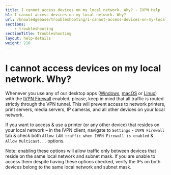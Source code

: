 ```yaml
---
title: I cannot access devices on my local network. Why? - IVPN Help
h1: I cannot access devices on my local network. Why?
url: /knowledgebase/troubleshooting/i-cannot-access-devices-on-my-local-network-why/
sections:
    - troubleshooting
sectionTitle: Troubleshooting
layout: help-details
weight: 210
---
```

# I cannot access devices on my local network. Why?

Whenever you use any of our desktop apps ([Windows](/apps-windows/), [macOS](/apps-macos/) or [Linux](/apps-linux/)) with the [IVPN Firewall](/knowledgebase/general/do-you-offer-a-kill-switch-or-vpn-firewall/) enabled, please, keep in mind that all traffic is routed strictly through the VPN tunnel. This will prevent access to network printers, print servers, media servers, IP cameras, and all other devices on your local network.

If you want to access & use a printer (or any other device) that resides on your local network – in the IVPN client, navigate to `Settings` - `IVPN Firewall` tab & check both `Allow LAN traffic when IVPN Firewall is enabled` & `Allow Multicast...` options.

<div markdown="1" class="notice notice--warning">
Note: enabling these options will allow traffic only between devices that reside on the same local network and subnet mask. If you are unable to access them despite having these options checked, verify the IPs on both devices belong to the same local network and subnet mask.
</div>
